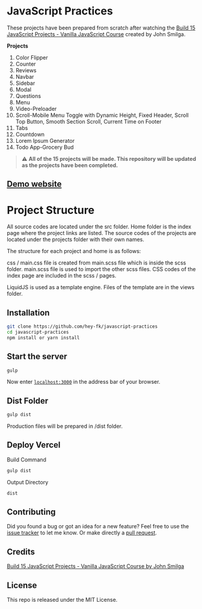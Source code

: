 # JavaScript Practices

These projects have been prepared from scratch after watching the [Build 15 JavaScript Projects - Vanilla JavaScript Course](https://www.youtube.com/watch?v=3PHXvlpOkf4) created by John Smilga.

**Projects**
1. Color Flipper
2. Counter
3. Reviews
4. Navbar
5. Sidebar
6. Modal
7. Questions
8. Menu
9. Video-Preloader
10. Scroll-Mobile Menu Toggle with Dynamic Height, Fixed Header, Scroll Top Button, Smooth Section Scroll, Current Time on Footer
11. Tabs
12. Countdown
13. Lorem Ipsum Generator
13. Todo App-Grocery Bud

> :warning: **All of the 15 projects will be made. This repository will be updated as the projects have been completed.**

## [Demo website](https://javascript-practices.vercel.app/)

# Project Structure

All source codes are located under the src folder.
Home folder is the index page where the project links are listed.
The source codes of the projects are located under the projects folder with their own names.

The structure for each project and home is as follows:

css / main.css file is created from main.scss file which is inside the scss folder. main.scss file is used to import the other scss files. CSS codes of the index page are included in the scss / pages.

LiquidJS is used as a template engine. Files of the template are in the views folder.

## Installation

```bash
git clone https://github.com/hey-fk/javascript-practices
cd javascript-practices
npm install or yarn install
```

## Start the server

```bash
gulp
```

Now enter [`localhost:3000`](http://localhost:3000) in the address bar of your browser.

## Dist Folder

```bash
gulp dist
```

Production files will be prepared in /dist folder.

## Deploy Vercel

Build Command
```bash
gulp dist
```

Output Directory
```bash
dist
```

## Contributing

Did you found a bug or got an idea for a new feature? Feel free to use the [issue tracker](https://github.com/hey-fk/javascript-practices/issues) to let me know. Or make directly a [pull request](https://github.com/hey-fk/javascript-practices/pulls).

## Credits

[Build 15 JavaScript Projects - Vanilla JavaScript Course by John Smilga](https://www.youtube.com/watch?v=3PHXvlpOkf4)

## License

This repo is released under the MIT License.
